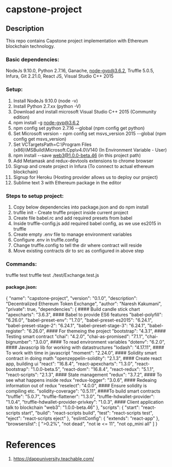 # capstone-project

## Description
This repo contains Capstone project implementation with Ethereum blockchain technology.

### Basic dependencies:
NodeJs 9.10.0, Python 2.7.16, Ganache, node-gyp@3.6.2, Truffle 5.0.5, Infura, Git 2.21.0, React JS, Visual Studio C++ 2015

### Setup:
1. Install NodeJs 9.10.0 (node -v)
2. Install Python 2.7.xx (python -V)
3. Download and install microsoft Visual Studio C++ 2015 (Community edition)
4. npm install -g node-gyp@3.6.2
5. npm config set python 2.7.16 --global (npm config get python)
6. Set Microsoft version - npm config set msvs_version 2015 --global (npm config get msvs_version)
7. Set VCTargetsPath=C:\Program Files (x86)\MSBuild\Microsoft.Cpp\v4.0\V140 (In Environment Variable - User)
8. npm install --save web3@1.0.0-beta.46 (in this project path)
9.  Add Metamask and redux-devtools extensions to chrome browser
10. Signup and create project in Infura (To connect to actual ethereum blockchain)
11. Signup for Heroku (Hosting provider allows us to deploy our project)
12. Sublime text 3 with Ethereum package in the editor

### Steps to setup project:
1. Copy below dependencies into package.json and do npm install
2. truflle init - Create truffle project inside current project
3. Create file babel.rc and add required presets from babel
4. Inside truffle-config.js add required babel config, as we use es2015 in truffle
5. Create empty .env file to manage environment variables 
6. Configure .env in truffle.config
7. Change truffle.config to tell the dir where contract will reside
8. Move existing contracts dir to src as configured in above step

### Commands:
truffle test
truffle test ./test/Exchange.test.js

#### package.json:
{
  "name": "capstone-project",
  "version": "0.1.0",
  "description": "Decentralized Ethereum Token Exchange",
  "author": "Naresh Kakumani",
  "private": true,
  "dependencies": {
    #### Build candle stick chart
    "apexcharts": "3.6.3",
    #### Babel to provide ES6 features
    "babel-polyfill": "6.26.0",
    "babel-preset-env": "1.7.0",
    "babel-preset-es2015": "6.24.1",
    "babel-preset-stage-2": "6.24.1",
    "babel-preset-stage-3": "6.24.1",
    "babel-register": "6.26.0",
    #### For themeing the project
    "bootstrap": "4.3.1",
    #### Testing smart contract
    "chai": "4.2.0",
    "chai-as-promised": "7.1.1",
    "chai-bignumber": "3.0.0",
    #### To read environment variables
    "dotenv": "6.2.0",
    #### Javascrip lib for working with datastructures
    "lodash": "4.17.11",
    #### To work with time in javascript
    "moment": "2.24.0",
    #### Solidity smart contract in doing math
    "openzeppelin-solidity": "2.1.3",
    #### Create react app, building ui
    "react": "16.8.4",
    "react-apexcharts": "1.3.0",
    "react-bootstrap": "1.0.0-beta.5",
    "react-dom": "16.8.4",
    "react-redux": "5.1.1",
    "react-scripts": "2.1.3",
    #### State management
    "redux": "3.7.2",
    #### To see what happens inside redux
    "redux-logger": "3.0.6",
    #### Redeaing information out of redux
    "reselect": "4.0.0",
    #### Ensure solidity is compiling etc.
    "solidity-coverage": "0.5.11",
    ####To build smart contracts 
    "truffle": "5.0.7",
    "truffle-flattener": "1.3.0",
    "truffle-hdwallet-provider": "1.0.4",
    "truffle-hdwallet-provider-privkey": "1.0.3",
    #### Client application talk to blockchain
    "web3": "1.0.0-beta.46"
  },
  "scripts": {
    "start": "react-scripts start",
    "build": "react-scripts build",
    "test": "react-scripts test",
    "eject": "react-scripts eject"
  },
  "eslintConfig": {
    "extends": "react-app"
  },
  "browserslist": [
    ">0.2%",
    "not dead",
    "not ie <= 11",
    "not op_mini all"
  ]
}


# References
1. https://dappuniversity.teachable.com/